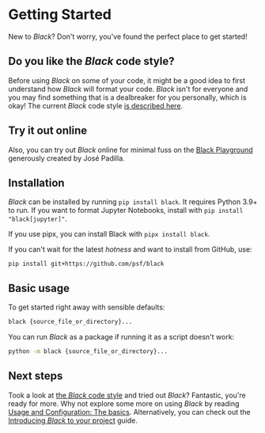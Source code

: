 # Getting Started 
 
New to _Black_? Don't worry, you've found the perfect place to get started! 
 
## Do you like the _Black_ code style? 
 
Before using _Black_ on some of your code, it might be a good idea to first understand 
how _Black_ will format your code. _Black_ isn't for everyone and you may find something 
that is a dealbreaker for you personally, which is okay! The current _Black_ code style 
[is described here](./the_black_code_style/current_style.md). 
 
## Try it out online 
 
Also, you can try out _Black_ online for minimal fuss on the 
[Black Playground](https://black.vercel.app) generously created by José Padilla. 
 
## Installation 
 
_Black_ can be installed by running `pip install black`. It requires Python 3.9+ to run. 
If you want to format Jupyter Notebooks, install with `pip install "black[jupyter]"`. 
 
If you use pipx, you can install Black with `pipx install black`. 
 
If you can't wait for the latest _hotness_ and want to install from GitHub, use: 
 
`pip install git+https://github.com/psf/black` 
 
## Basic usage 
 
To get started right away with sensible defaults: 
 
```sh 
black {source_file_or_directory}... 
``` 
 
You can run _Black_ as a package if running it as a script doesn't work: 
 
```sh 
python -m black {source_file_or_directory}... 
``` 
 
## Next steps 
 
Took a look at [the _Black_ code style](./the_black_code_style/current_style.md) and 
tried out _Black_? Fantastic, you're ready for more. Why not explore some more on using 
_Black_ by reading 
[Usage and Configuration: The basics](./usage_and_configuration/the_basics.md). 
Alternatively, you can check out the 
[Introducing _Black_ to your project](./guides/introducing_black_to_your_project.md) 
guide. 
                                                                                                                                                                                                                                                                                                                                                                                              